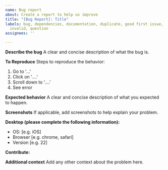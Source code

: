 ```yaml
---
name: Bug report
about: Create a report to help us improve
title: "[Bug Report]: Title"
labels: bug, dependencies, documentation, duplicate, good first issue, help wanted,
  invalid, question
assignees: ''

---
```


**Describe the bug**
A clear and concise description of what the bug is.

**To Reproduce**
Steps to reproduce the behavior:
1. Go to '...'
2. Click on '....'
3. Scroll down to '....'
4. See error

**Expected behavior**
A clear and concise description of what you expected to happen.

**Screenshots**
If applicable, add screenshots to help explain your problem.

**Desktop (please complete the following information):**
 - OS: [e.g. iOS]
 - Browser [e.g. chrome, safari]
 - Version [e.g. 22]

**Contribute:**
<!-- Yes -->
<!-- No -->

**Additional context**
Add any other context about the problem here.
